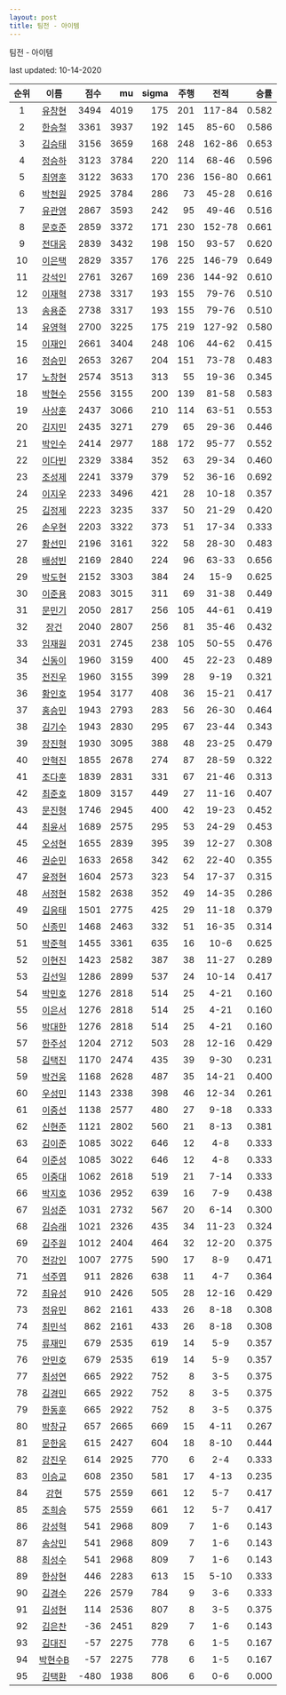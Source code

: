 ```yaml
---
layout: post
title: 팀전 - 아이템
---
```



팀전 - 아이템


last updated: 10-14-2020

| 순위 | 이름 | 점수 | mu | sigma | 주행 | 전적 | 승률 |
|:---:|:---:|---:|---:|---:|---:|:---:|---:|
| 1 | [유창현](../yuchanghyeon) | 3494 | 4019 | 175 | 201 | 117-84 | 0.582 |
| 2 | [한승철](../hanseungcheol) | 3361 | 3937 | 192 | 145 | 85-60 | 0.586 |
| 3 | [김승태](../gimseungtae) | 3156 | 3659 | 168 | 248 | 162-86 | 0.653 |
| 4 | [정승하](../jeongseungha) | 3123 | 3784 | 220 | 114 | 68-46 | 0.596 |
| 5 | [최영훈](../choiyeonghun) | 3122 | 3633 | 170 | 236 | 156-80 | 0.661 |
| 6 | [박천원](../bakcheonwon) | 2925 | 3784 | 286 | 73 | 45-28 | 0.616 |
| 7 | [유관영](../yugwanyeong) | 2867 | 3593 | 242 | 95 | 49-46 | 0.516 |
| 8 | [문호준](../munhojun) | 2859 | 3372 | 171 | 230 | 152-78 | 0.661 |
| 9 | [전대웅](../jeondaewoong) | 2839 | 3432 | 198 | 150 | 93-57 | 0.620 |
| 10 | [이은택](../ieuntaek) | 2829 | 3357 | 176 | 225 | 146-79 | 0.649 |
| 11 | [강석인](../gangseokin) | 2761 | 3267 | 169 | 236 | 144-92 | 0.610 |
| 12 | [이재혁](../ijaehyeok) | 2738 | 3317 | 193 | 155 | 79-76 | 0.510 |
| 13 | [송용준](../songyongjun) | 2738 | 3317 | 193 | 155 | 79-76 | 0.510 |
| 14 | [유영혁](../yuyeonghyeok) | 2700 | 3225 | 175 | 219 | 127-92 | 0.580 |
| 15 | [이재인](../ijaein) | 2661 | 3404 | 248 | 106 | 44-62 | 0.415 |
| 16 | [정승민](../jeongseungmin) | 2653 | 3267 | 204 | 151 | 73-78 | 0.483 |
| 17 | [노창현](../nochanghyeon) | 2574 | 3513 | 313 | 55 | 19-36 | 0.345 |
| 18 | [박현수](../bakhyeonsu) | 2556 | 3155 | 200 | 139 | 81-58 | 0.583 |
| 19 | [사상훈](../sasanghun) | 2437 | 3066 | 210 | 114 | 63-51 | 0.553 |
| 20 | [김지민](../gimjimin) | 2435 | 3271 | 279 | 65 | 29-36 | 0.446 |
| 21 | [박인수](../bakinsu) | 2414 | 2977 | 188 | 172 | 95-77 | 0.552 |
| 22 | [이다빈](../idabin) | 2329 | 3384 | 352 | 63 | 29-34 | 0.460 |
| 23 | [조성제](../joseongje) | 2241 | 3379 | 379 | 52 | 36-16 | 0.692 |
| 24 | [이지우](../ijiu) | 2233 | 3496 | 421 | 28 | 10-18 | 0.357 |
| 25 | [김정제](../gimjeongje) | 2223 | 3235 | 337 | 50 | 21-29 | 0.420 |
| 26 | [손우현](../sonuhyeon) | 2203 | 3322 | 373 | 51 | 17-34 | 0.333 |
| 27 | [황선민](../hwangseongmin) | 2196 | 3161 | 322 | 58 | 28-30 | 0.483 |
| 28 | [배성빈](../baeseongbin) | 2169 | 2840 | 224 | 96 | 63-33 | 0.656 |
| 29 | [박도현](../bakdohyeon) | 2152 | 3303 | 384 | 24 | 15-9 | 0.625 |
| 30 | [이준용](../ijunyong) | 2083 | 3015 | 311 | 69 | 31-38 | 0.449 |
| 31 | [문민기](../munmingi) | 2050 | 2817 | 256 | 105 | 44-61 | 0.419 |
| 32 | [장건](../janggeon) | 2040 | 2807 | 256 | 81 | 35-46 | 0.432 |
| 33 | [임재원](../imjaewon) | 2031 | 2745 | 238 | 105 | 50-55 | 0.476 |
| 34 | [신동이](../shindongi) | 1960 | 3159 | 400 | 45 | 22-23 | 0.489 |
| 35 | [전진우](../jeonjinwoo) | 1960 | 3155 | 399 | 28 | 9-19 | 0.321 |
| 36 | [황인호](../hwanginho) | 1954 | 3177 | 408 | 36 | 15-21 | 0.417 |
| 37 | [홍승민](../hongseungmin) | 1943 | 2793 | 283 | 56 | 26-30 | 0.464 |
| 38 | [김기수](../gimgisu) | 1943 | 2830 | 295 | 67 | 23-44 | 0.343 |
| 39 | [장진형](../jangjinhyeong) | 1930 | 3095 | 388 | 48 | 23-25 | 0.479 |
| 40 | [안혁진](../anhyeokjin) | 1855 | 2678 | 274 | 87 | 28-59 | 0.322 |
| 41 | [조다훈](../jodahun) | 1839 | 2831 | 331 | 67 | 21-46 | 0.313 |
| 42 | [최준호](../choijunho) | 1809 | 3157 | 449 | 27 | 11-16 | 0.407 |
| 43 | [문진형](../munjinhyeong) | 1746 | 2945 | 400 | 42 | 19-23 | 0.452 |
| 44 | [최윤서](../choiyunseo) | 1689 | 2575 | 295 | 53 | 24-29 | 0.453 |
| 45 | [오성현](../oseonghyeon) | 1655 | 2839 | 395 | 39 | 12-27 | 0.308 |
| 46 | [권순민](../gweonsoonmin) | 1633 | 2658 | 342 | 62 | 22-40 | 0.355 |
| 47 | [윤정현](../yunjeonghyeon) | 1604 | 2573 | 323 | 54 | 17-37 | 0.315 |
| 48 | [서정현](../seojeonghyeon) | 1582 | 2638 | 352 | 49 | 14-35 | 0.286 |
| 49 | [김응태](../gimeungtae) | 1501 | 2775 | 425 | 29 | 11-18 | 0.379 |
| 50 | [신종민](../shinjongmin) | 1468 | 2463 | 332 | 51 | 16-35 | 0.314 |
| 51 | [박준혁](../bakjunhyeok) | 1455 | 3361 | 635 | 16 | 10-6 | 0.625 |
| 52 | [이현진](../ihyeonjin) | 1423 | 2582 | 387 | 38 | 11-27 | 0.289 |
| 53 | [김선일](../gimseonil) | 1286 | 2899 | 537 | 24 | 10-14 | 0.417 |
| 54 | [박민호](../bakminho) | 1276 | 2818 | 514 | 25 | 4-21 | 0.160 |
| 55 | [이은서](../ieunseo) | 1276 | 2818 | 514 | 25 | 4-21 | 0.160 |
| 56 | [박대한](../bakdaehan) | 1276 | 2818 | 514 | 25 | 4-21 | 0.160 |
| 57 | [한주성](../hanjuseong) | 1204 | 2712 | 503 | 28 | 12-16 | 0.429 |
| 58 | [김택진](../gimtaekjin) | 1170 | 2474 | 435 | 39 | 9-30 | 0.231 |
| 59 | [박건웅](../bakgeonung) | 1168 | 2628 | 487 | 35 | 14-21 | 0.400 |
| 60 | [우성민](../useongmin) | 1143 | 2338 | 398 | 46 | 12-34 | 0.261 |
| 61 | [이중선](../ijungseon) | 1138 | 2577 | 480 | 27 | 9-18 | 0.333 |
| 62 | [신현준](../shinhyeonjun) | 1121 | 2802 | 560 | 21 | 8-13 | 0.381 |
| 63 | [김이준](../gimijun) | 1085 | 3022 | 646 | 12 | 4-8 | 0.333 |
| 64 | [이준성](../ijunseong) | 1085 | 3022 | 646 | 12 | 4-8 | 0.333 |
| 65 | [이중대](../ijungdae) | 1062 | 2618 | 519 | 21 | 7-14 | 0.333 |
| 66 | [박지호](../bakjiho) | 1036 | 2952 | 639 | 16 | 7-9 | 0.438 |
| 67 | [임성준](../imseongjun) | 1031 | 2732 | 567 | 20 | 6-14 | 0.300 |
| 68 | [김승래](../gimseungrae) | 1021 | 2326 | 435 | 34 | 11-23 | 0.324 |
| 69 | [김주원](../gimjuwon) | 1012 | 2404 | 464 | 32 | 12-20 | 0.375 |
| 70 | [전강인](../jeongangin) | 1007 | 2775 | 590 | 17 | 8-9 | 0.471 |
| 71 | [석주엽](../seokjuyeob) | 911 | 2826 | 638 | 11 | 4-7 | 0.364 |
| 72 | [최유성](../choiyuseong) | 910 | 2426 | 505 | 28 | 12-16 | 0.429 |
| 73 | [정유민](../jeongyumin) | 862 | 2161 | 433 | 26 | 8-18 | 0.308 |
| 74 | [최민석](../choiminseok) | 862 | 2161 | 433 | 26 | 8-18 | 0.308 |
| 75 | [류재민](../ryujaemin) | 679 | 2535 | 619 | 14 | 5-9 | 0.357 |
| 76 | [안민호](../anminho) | 679 | 2535 | 619 | 14 | 5-9 | 0.357 |
| 77 | [최성연](../choiseongyeon) | 665 | 2922 | 752 | 8 | 3-5 | 0.375 |
| 78 | [김경민](../gimgyeongmin) | 665 | 2922 | 752 | 8 | 3-5 | 0.375 |
| 79 | [한동훈](../handonghun) | 665 | 2922 | 752 | 8 | 3-5 | 0.375 |
| 80 | [박창규](../bakchanggyu) | 657 | 2665 | 669 | 15 | 4-11 | 0.267 |
| 81 | [문한웅](../munhanung) | 615 | 2427 | 604 | 18 | 8-10 | 0.444 |
| 82 | [강진우](../gangjinwu) | 614 | 2925 | 770 | 6 | 2-4 | 0.333 |
| 83 | [이승교](../iseunggyo) | 608 | 2350 | 581 | 17 | 4-13 | 0.235 |
| 84 | [강현](../ganghyeon) | 575 | 2559 | 661 | 12 | 5-7 | 0.417 |
| 85 | [조희승](../joheeseung) | 575 | 2559 | 661 | 12 | 5-7 | 0.417 |
| 86 | [강성혁](../gangseonghyeok) | 541 | 2968 | 809 | 7 | 1-6 | 0.143 |
| 87 | [송상민](../songsangmin) | 541 | 2968 | 809 | 7 | 1-6 | 0.143 |
| 88 | [최성수](../choiseongsu) | 541 | 2968 | 809 | 7 | 1-6 | 0.143 |
| 89 | [한상현](../hansanghyeon) | 446 | 2283 | 613 | 15 | 5-10 | 0.333 |
| 90 | [김경수](../gimgyeongsu) | 226 | 2579 | 784 | 9 | 3-6 | 0.333 |
| 91 | [김성현](../gimseonghyeon) | 114 | 2536 | 807 | 8 | 3-5 | 0.375 |
| 92 | [김은찬](../gimeunchan) | -36 | 2451 | 829 | 7 | 1-6 | 0.143 |
| 93 | [김대진](../gimdaejin) | -57 | 2275 | 778 | 6 | 1-5 | 0.167 |
| 94 | [박현수B](../bakhyeonsu-b) | -57 | 2275 | 778 | 6 | 1-5 | 0.167 |
| 95 | [김택환](../gimtaekhwan) | -480 | 1938 | 806 | 6 | 0-6 | 0.000 |
